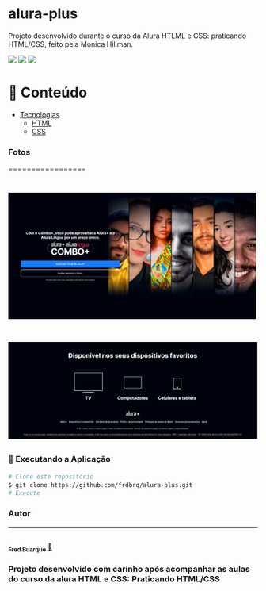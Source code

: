 # alura-plus

Projeto desenvolvido durante o curso da Alura HTLML e CSS: praticando HTML/CSS, feito pela Monica Hillman.

<img src="https://img.shields.io/github/issues/frdbrq/alura-plus" />
<img src="https://img.shields.io/github/forks/frdbrq/alura-plus" />
<img src="https://img.shields.io/github/stars/frdbrq/alura-plus" />

📌 Conteúdo
=================
<!--ts-->
   * [Tecnologias](#Tecnologias)
      * [HTML](#HTML)
      * [CSS](#CSS)
<!--te-->

### Fotos
=================
<h1 align="center">
  <img alt="Alura-plus" title="#alura" src="./screenshot/assinatura.png" />
</h1>

<h1 align="center">
  <img alt="Alura-plus" title="#alura" src="./screenshot/footer.png" />
</h1>


### 🎲 Executando a Aplicação

```bash
# Clone este repositório
$ git clone https://github.com/frdbrq/alura-plus.git
# Execute 
```


### Autor
---

<a href="https://github.com/frdbrq">
 <img style="border-radius: 50%;" src="https://github.com/frdbrq.png" width="100px;" alt=""/>
 <br />
 <sub><b>Fred Buarque</b></sub></a> <a href="https://github.com/frdbrq" title="Rocketseat">🚀</a> <br>

### Projeto desenvolvido com carinho após acompanhar as aulas do curso da alura HTML e CSS: Praticando HTML/CSS
